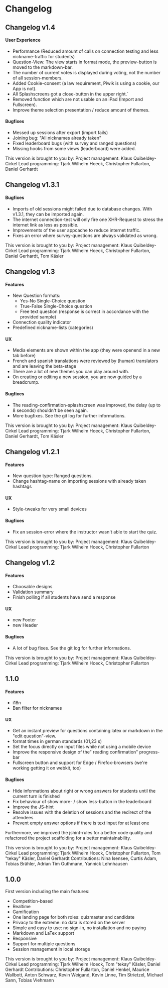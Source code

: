 # Changelog

## Changelog v1.4

#### User Experience
* Performance (Reduced amount of calls on connection testing and less nickname-traffic for students)
* Question-View: The view starts in format mode, the preview-button is moved to the markdown-bar.
* The number of current votes is displayed during voting, not the number of all session-members.
* Added Cookie-consent (a law requirement, Piwik is using a cookie, our App is not).
* All Splashscreens got a close-button in the upper right.´
* Removed function which are not usable on an iPad (Import and Fullscreen).
* Improve theme selection presentation / reduce amount of themes.

#### Bugfixes
* Messed up sessions after export (import fails)
* Joining bug: "All nicknames already taken"
* Fixed leaderboard bugs (with survey and ranged questions)
* Missing hooks from some views (leaderboard) were added.

This version is brought to you by:
Project management: Klaus Quibeldey-Cirkel
Lead programming: Tjark Wilhelm Hoeck, Christopher Fullarton, Daniel Gerhardt


## Changelog v1.3.1

#### Bugfixes
* Imports of old sessions might failed due to database changes. With v1.3.1, they can be imported again.
* The internet connection-test will only fire one XHR-Request to stress the internet link as less as possible.
* Improvements of the user appcache to reduce internet traffic.
* Fixes an error where survey-questions are always validated as wrong.

This version is brought to you by:
Project management: Klaus Quibeldey-Cirkel
Lead programming: Tjark Wilhelm Hoeck, Christopher Fullarton, Daniel Gerhardt, Tom Käsler


## Changelog v1.3

#### Features
* New Question formats:
   - Yes-No Single-Choice question
   - True-False Single-Choice question
   - Free text question (response is correct in accordance with the provided sample)
* Connection quality indicator
* Predefined nickname-lists (categories)

#### UX
* Media elements are shown within the app (they were openend in a new tab before)
* French and spanish translations were reviewed by (human) translators and are leaving the beta-stage
* There are a lot of new themes you can play around with.
* On creating or editing a new session, you are now guided by a breadcrump.

#### Bugfixes
* The reading-confirmation-splashscreen was improved, the delay (up to 8 seconds) shouldn't be seen again.
* More bugfixes. See the git log for further informations.

This version is brought to you by:
Project management: Klaus Quibeldey-Cirkel
Lead programming: Tjark Wilhelm Hoeck, Christopher Fullarton, Daniel Gerhardt, Tom Käsler


## Changelog v1.2.1

#### Features
* New question type: Ranged questions.
* Change hashtag-name on importing sessions with already taken hashtags

#### UX
* Style-tweaks for very small devices

#### Bugfixes
* Fix an session-error where the instructor wasn't able to start the quiz.

This version is brought to you by:
Project management: Klaus Quibeldey-Cirkel
Lead programming: Tjark Wilhelm Hoeck, Christopher Fullarton


## Changelog v1.2

#### Features
* Choosable designs
* Validation summary
* Finish polling if all students have send a response

#### UX
* new Footer
* new Header

#### Bugfixes
* A lot of bug fixes. See the git log for further informations.

This version is brought to you by:
Project management: Klaus Quibeldey-Cirkel
Lead programming: Tjark Wilhelm Hoeck, Christopher Fullarton


## 1.1.0

#### Features
* i18n
* Ban filter for nicknames

#### UX
* Get an instant preview for questions containing latex or markdown in the "edit question"-view.
* format times in german standards (01,23 s)
* Set the focus directly on input files while not using a mobile device
* Improve the responsive design of the" reading confirmation" progress-bar
* Fullscreen button and support for Edge / Firefox-browsers (we're working getting it on webkit, too)

#### Bugfixes
* Hide informations about right or wrong answers for students until the current turn is finished
* Fix behaviour of show more- / show less-button in the leaderboard
* Improve the JS-hint
* Resolve issues with the deletion of sessions and the redirect of the attendees
* Prevent empty answer options if there is text input for at least one

Furthermore, we improved the jshint-rules for a better code quality and refactored the project scaffolding for a better maintainability.

This version is brought to you by:
Project management: Klaus Quibeldey-Cirkel
Lead programming: Tjark Wilhelm Hoeck, Christopher Fullarton, Tom "tekay" Käsler, Daniel Gerhardt
Contributions: Nina Isensee, Curtis Adam, Tobias Brähler, Adrian Tim Guthmann, Yannick Lehnhausen


## 1.0.0
First version including the main features:

* Competition-based
* Realtime
* Gamification
* One landing page for both roles: quizmaster and candidate
* Privacy to the extreme: no data is stored on the server
* Simple and easy to use: no sign-in, no installation and no paying
* Markdown and LaTex support
* Responsive
* Support for multiple questions
* Session management in local storage

This version is brought to you by:
Project management: Klaus Quibeldey-Cirkel
Lead programming: Tjark Wilhelm Hoeck, Tom "tekay" Käsler, Daniel Gerhardt
Contributions: Christopher Fullarton, Daniel Henkel, Maurice Wallbott, Anton Schwarz, Kevin Weigand, Kevin Linne, Tim Strietzel, Michael Sann, Tobias Viehmann
